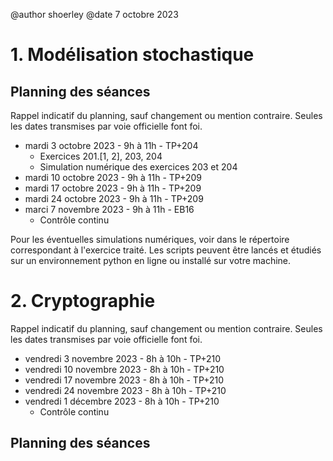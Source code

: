 @author shoerley @date 7 octobre 2023


# 1. Modélisation stochastique

## Planning des séances

Rappel indicatif du planning, sauf changement ou mention contraire. Seules les dates transmises par voie officielle font foi.

* mardi 3 octobre 2023 - 9h à 11h - TP+204
  * Exercices 201.[1, 2], 203, 204
  * Simulation numérique des exercices 203 et 204 
* mardi 10 octobre 2023 - 9h à 11h - TP+209
* mardi 17 octobre 2023 - 9h à 11h - TP+209
* mardi 24 octobre 2023 - 9h à 11h - TP+209
* marci 7 novembre 2023 - 9h à 11h - EB16
  * Contrôle continu



Pour les éventuelles simulations numériques, voir dans le répertoire correspondant à l'exercice traité. Les scripts peuvent être lancés et étudiés sur un environnement python en ligne ou installé sur votre machine.

# 2. Cryptographie

Rappel indicatif du planning, sauf changement ou mention contraire. Seules les dates transmises par voie officielle font foi. 

* vendredi 3 novembre 2023 - 8h à 10h - TP+210
* vendredi 10 novembre 2023 - 8h à 10h - TP+210
* vendredi 17 novembre 2023 - 8h à 10h - TP+210
* vendredi 24 novembre 2023 - 8h à 10h - TP+210
* vendredi 1 décembre 2023 - 8h à 10h - TP+210
  * Contrôle continu


## Planning des séances
